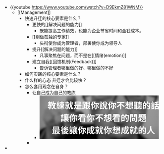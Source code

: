 - {{youtube https://www.youtube.com/watch?v=D9EkmZ81WNM}}
	- [[Management]]
		- 快速升迁的核心要素是什么？
			- 更快的[[解决问题的能力]]
				- 既能提高工作绩效，也能为企业节省时间和金钱成本。
			- [[别做孤独的专家]]
				- 头衔使你成为管理者，部署使你成为领导人
			- 提升[[解决问题的能力]]
				- 凡事聚焦在问题，而不是在[[情绪(emotion)]]
			- 建立自我[[回馈机制(Feedback)]]
				- 告诉管理者哪里做的好、哪里做的不好
		- 如何实践的核心要素是什么？
		- 什么样的心态 升迁才会比较快？
		- 怎么套用观念在自身？
			- 让自己成为自己的教练
				- ![image.png](../assets/image_1673696058791_0.png)
			-
-